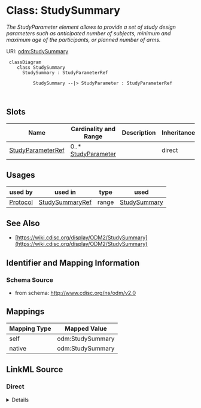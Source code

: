 # Class: StudySummary


_The StudyParameter element allows to provide a set of study design parameters such as anticipated number of subjects, minimum and maximum age of the participants, or planned number of arms._





URI: [odm:StudySummary](http://www.cdisc.org/ns/odm/v2.0/StudySummary)



```mermaid
 classDiagram
    class StudySummary
      StudySummary : StudyParameterRef
        
          StudySummary --|> StudyParameter : StudyParameterRef
        
      
```




<!-- no inheritance hierarchy -->


## Slots

| Name | Cardinality and Range | Description | Inheritance |
| ---  | --- | --- | --- |
| [StudyParameterRef](StudyParameterRef.md) | 0..* <br/> [StudyParameter](StudyParameter.md) |  | direct |





## Usages

| used by | used in | type | used |
| ---  | --- | --- | --- |
| [Protocol](Protocol.md) | [StudySummaryRef](StudySummaryRef.md) | range | [StudySummary](StudySummary.md) |






## See Also

* [https://wiki.cdisc.org/display/ODM2/StudySummary](https://wiki.cdisc.org/display/ODM2/StudySummary)

## Identifier and Mapping Information







### Schema Source


* from schema: http://www.cdisc.org/ns/odm/v2.0





## Mappings

| Mapping Type | Mapped Value |
| ---  | ---  |
| self | odm:StudySummary |
| native | odm:StudySummary |





## LinkML Source

<!-- TODO: investigate https://stackoverflow.com/questions/37606292/how-to-create-tabbed-code-blocks-in-mkdocs-or-sphinx -->

### Direct

<details>
```yaml
name: StudySummary
description: The StudyParameter element allows to provide a set of study design parameters
  such as anticipated number of subjects, minimum and maximum age of the participants,
  or planned number of arms.
from_schema: http://www.cdisc.org/ns/odm/v2.0
see_also:
- https://wiki.cdisc.org/display/ODM2/StudySummary
slots:
- StudyParameterRef
slot_usage:
  StudyParameterRef:
    name: StudyParameterRef
    multivalued: true
    domain_of:
    - StudySummary
    range: StudyParameter
    inlined: true
    inlined_as_list: true
class_uri: odm:StudySummary

```
</details>

### Induced

<details>
```yaml
name: StudySummary
description: The StudyParameter element allows to provide a set of study design parameters
  such as anticipated number of subjects, minimum and maximum age of the participants,
  or planned number of arms.
from_schema: http://www.cdisc.org/ns/odm/v2.0
see_also:
- https://wiki.cdisc.org/display/ODM2/StudySummary
slot_usage:
  StudyParameterRef:
    name: StudyParameterRef
    multivalued: true
    domain_of:
    - StudySummary
    range: StudyParameter
    inlined: true
    inlined_as_list: true
attributes:
  StudyParameterRef:
    name: StudyParameterRef
    from_schema: http://www.cdisc.org/ns/odm/v2.0
    rank: 1000
    multivalued: true
    identifier: false
    alias: StudyParameterRef
    owner: StudySummary
    domain_of:
    - StudySummary
    range: StudyParameter
    inlined: true
    inlined_as_list: true
class_uri: odm:StudySummary

```
</details>